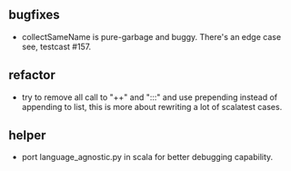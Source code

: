 bugfixes
--------

* collectSameName is pure-garbage and buggy. There's an edge case see,
  testcast #157.

refactor
--------

* try to remove all call to "++" and ":::" and use prepending instead of
  appending to list, this is more about rewriting a lot of scalatest cases.

helper
------

* port language_agnostic.py in scala for better debugging capability.
